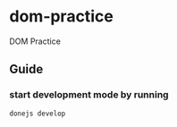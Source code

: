 # dom-practice
DOM Practice

## Guide

### start development mode by running

```bash
donejs develop
```


